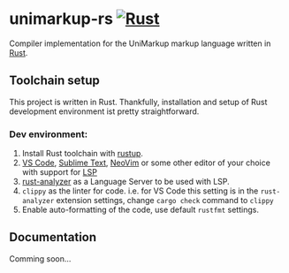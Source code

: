 # unimarkup-rs [![Rust](https://github.com/Unimarkup/unimarkup-rs/actions/workflows/rust.yml/badge.svg?branch=main)](https://github.com/Unimarkup/unimarkup-rs/actions/workflows/rust.yml)

Compiler implementation for the UniMarkup markup language written in [Rust](https://www.rust-lang.org/).

## Toolchain setup

This project is written in Rust. Thankfully, installation and setup of Rust development environment ist pretty straightforward.

### Dev environment:

1. Install Rust toolchain with [rustup](https://rustup.rs/).
2. [VS Code](https://code.visualstudio.com/), [Sublime Text](https://www.sublimetext.com/), [NeoVim](https://neovim.io/) or some other editor of your choice with support for [LSP](https://microsoft.github.io/language-server-protocol/)
3. [rust-analyzer](https://github.com/rust-analyzer/rust-analyzer) as a Language Server to be used with LSP.
4. `clippy` as the linter for code. i.e. for VS Code this setting is in the `rust-analyzer` extension settings, change `cargo check` command to `clippy`
5. Enable auto-formatting of the code, use default `rustfmt` settings.

## Documentation

Comming soon...
